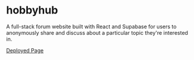 # hobbyhub
A full-stack forum website built with React and Supabase for users to anonymously share and discuss about a particular topic they're interested in.

[Deployed Page](https://candid-cat-8989e4.netlify.app/)
